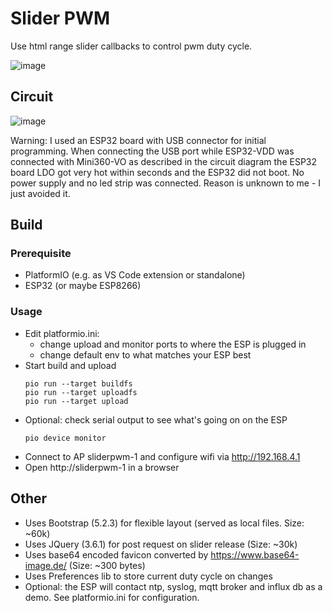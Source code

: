 # Slider PWM

Use html range slider callbacks to control pwm duty cycle.

![image](https://user-images.githubusercontent.com/32450554/218337707-5bb61d95-975d-4ba3-b0eb-d9acf8543b60.png)

## Circuit

![image](https://user-images.githubusercontent.com/32450554/218340075-af00e690-9560-4062-93e2-f44e5e82e25c.png)

Warning: 
I used an ESP32 board with USB connector for initial programming. 
When connecting the USB port while ESP32-VDD was connected with Mini360-VO as described in the circuit diagram the ESP32 board LDO got very hot within seconds and the ESP32 did not boot. No power supply and no led strip was connected. Reason is unknown to me - I just avoided it.
  
## Build

### Prerequisite

* PlatformIO (e.g. as VS Code extension or standalone)
* ESP32 (or maybe ESP8266)

### Usage

* Edit platformio.ini: 
    * change upload and monitor ports to where the ESP is plugged in
    * change default env to what matches your ESP best
* Start build and upload
  ```
  pio run --target buildfs
  pio run --target uploadfs
  pio run --target upload
  ```
* Optional: check serial output to see what's going on on the ESP
  ```
  pio device monitor
  ```
* Connect to AP sliderpwm-1 and configure wifi via http://192.168.4.1
* Open http://sliderpwm-1 in a browser

## Other

* Uses Bootstrap (5.2.3) for flexible layout (served as local files. Size: ~60k)
* Uses JQuery (3.6.1) for post request on slider release (Size: ~30k)
* Uses base64 encoded favicon converted by https://www.base64-image.de/ (Size: ~300 bytes)
* Uses Preferences lib to store current duty cycle on changes
* Optional: the ESP will contact ntp, syslog, mqtt broker and influx db as a demo. See platformio.ini for configuration.

